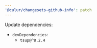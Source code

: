```yaml
---
'@culur/changesets-github-info': patch
---
```


Update dependencies:

- `devDependencies`:
  - `tsup@^8.2.4`
